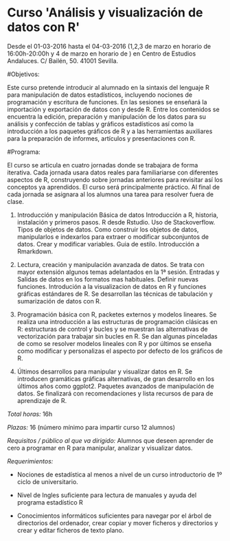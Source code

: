 # Curso 'Análisis y visualización de datos con R'

Desde el 01-03-2016 hasta el 04-03-2016 (1,2,3 de marzo en horario de 16:00h-20:00h y 4 de marzo en horario de )	en Centro de Estudios Andaluces. C/ Bailén, 50. 41001 Sevilla.

#Objetivos:

Este curso pretende introducir al alumnado en la sintaxis del lenguaje R para manipulación de datos estadísticos, incluyendo nociones de programación y escritura de funciones. En las sesiones se enseñará la importación y exportación de datos con y desde R. Entre los contenidos se encuentra la edición, preparación y manipulación de los datos para su análisis y confección de tablas y gráficos estadísticos así como la introducción a los paquetes gráficos de R y a las herramientas auxiliares para la preparación de informes, artículos y presentaciones con R.

#Programa:

El curso se articula en cuatro jornadas donde se trabajara de forma iterativa. Cada jornada usara datos reales para familiariarse con diferentes aspectos de R, construyendo sobre jornadas anteriores para revisitar así los conceptos ya aprendidos. El curso será principalmente práctico. Al final de cada jornada se asignara al los alumnos una tarea para resolver fuera de clase.

1) Introducción y manipulación Básica de datos
Introducción a R, historia, instalación y primeros pasos. R desde Rstudio. Uso de Stackoverflow. Tipos de objetos de datos. Como construir los objetos de datos, manipularlos e indexarlos para extraer o modificar subconjuntos de datos. Crear y modificar variables. Guia de estilo. Introducción a Rmarkdown.

2) Lectura, creación y manipulación avanzada de datos.
Se trata con mayor extensión algunos temas adelantados en la 1ª sesión. Entradas y Salidas de datos en los formatos mas habituales. Definir nuevas funciones. Introdución a la visualizacion de datos en R y funciones gráficas estándares de R. Se desarrollan las técnicas de tabulación y sumarización de datos con R.

3) Programación básica con R, packetes externos y modelos lineares.
Se realiza una introducción a las estructuras de programación clásicas en R: estructuras de control y bucles y se muestran las alternativas de vectorización para trabajar sin bucles en R. Se dan algunas pinceladas de como se resolver modelos lineales con R y por últimos se enseña como modificar y personalizas el aspecto por defecto de los gráficos de R.

4) Últimos desarrollos para manipular y visualizar datos en R.
Se introducen gramáticas gráficas alternativas, de gran desarrollo en los últimos años como ggplot2. Paquetes avanzados de manipulación de datos. Se finalizará con recomendaciones y lista recursos de para de aprendizaje de R.

_Total horas:_ 16h

_Plazas:_ 16 (número mínimo para impartir curso 12 alumnos)

_Requisitos / público al que va dirigido:_
Alumnos que deseen aprender de cero a programar en R para manipular, analizar y visualizar datos.

_Requerimientos:_

- Nociones de estadística al menos a nivel de un curso introductorio de 1º ciclo de universitario.

- Nivel de Ingles suficiente para lectura de manuales y ayuda del programa estadístico R

- Conocimientos informáticos suficientes para navegar por el árbol de directorios del ordenador, crear copiar y mover ficheros y directorios y crear y editar ficheros de texto plano.
